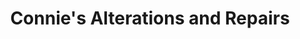 ---
title: "Connie's Alterations and Repairs"
url: /brighton-and-hove/connies-alterations-and-repairs/
shop: tailor
---